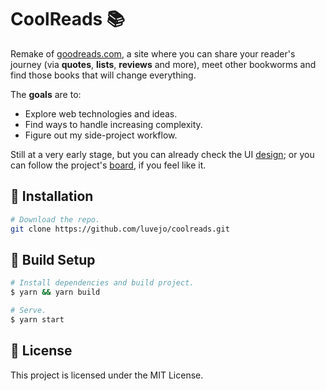 # CoolReads 📚

Remake of [goodreads.com](https://goodreads.com/), a site where you can share your reader's journey (via **quotes**, **lists**, **reviews** and more), meet other bookworms and find those books that will change everything.

The **goals** are to:

- Explore web technologies and ideas.
- Find ways to handle increasing complexity.
- Figure out my side-project workflow.

Still at a very early stage, but you can already check the UI [design](https://www.figma.com/proto/sEZV7Vs1vYPhugnXePQoAA/CoolReads?node-id=807%3A440&scaling=min-zoom&page-id=807%3A89&starting-point-node-id=807%3A440&hide-ui=1); or you can follow the project's [board](https://trello.com/b/qAuxHdOE/coolreads), if you feel like it.

## 📖 Installation

```bash
# Download the repo.
git clone https://github.com/luvejo/coolreads.git
```

## 📖 Build Setup

```bash
# Install dependencies and build project.
$ yarn && yarn build

# Serve.
$ yarn start
```

## 📖 License

This project is licensed under the MIT License.
